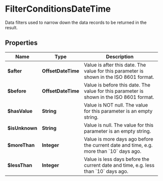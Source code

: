 

# FilterConditionsDateTime

Data filters used to narrow down the data records to be returned in the result.

## Properties

| Name | Type | Description |
|------------ | ------------- | ------------- |
|**$after** | **OffsetDateTime** | Value is after this date. The value for this parameter is shown in the ISO 8601 format. |
|**$before** | **OffsetDateTime** | Value is before this date. The value for this parameter is shown in the ISO 8601 format. |
|**$hasValue** | **String** | Value is NOT null. The value for this parameter is an empty string. |
|**$isUnknown** | **String** | Value is null. The value for this parameter is an empty string. |
|**$moreThan** | **Integer** | Value is more days ago before the current date and time, e.g. more than &#x60;10&#x60; days ago. |
|**$lessThan** | **Integer** | Value is less days before the current date and time, e.g. less than &#x60;10&#x60; days ago. |



